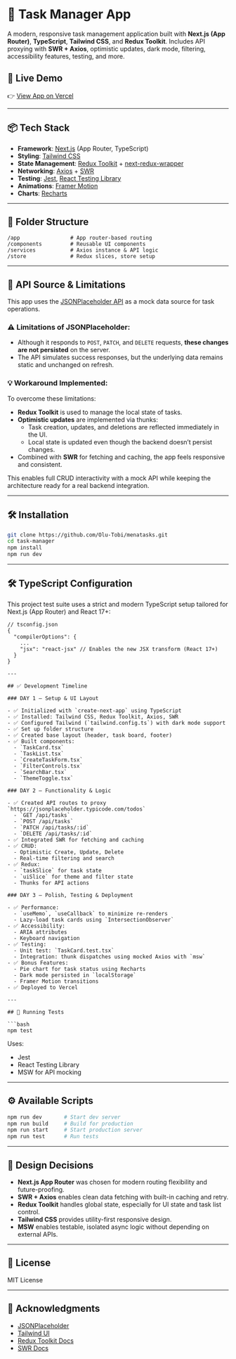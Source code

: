 # 📝 Task Manager App

A modern, responsive task management application built with **Next.js (App Router)**, **TypeScript**, **Tailwind CSS**, and **Redux Toolkit**. Includes API proxying with **SWR + Axios**, optimistic updates, dark mode, filtering, accessibility features, testing, and more.

## 🚀 Live Demo

👉 [View App on Vercel](https://menatasks.vercel.app/)

---

## 📦 Tech Stack

- **Framework**: [Next.js](https://nextjs.org/) (App Router, TypeScript)
- **Styling**: [Tailwind CSS](https://tailwindcss.com/)
- **State Management**: [Redux Toolkit](https://redux-toolkit.js.org/) + [next-redux-wrapper](https://github.com/kirill-konshin/next-redux-wrapper)
- **Networking**: [Axios](https://axios-http.com/) + [SWR](https://swr.vercel.app/)
- **Testing**: [Jest](https://jestjs.io/), [React Testing Library](https://testing-library.com/)
- **Animations**: [Framer Motion](https://www.framer.com/motion/)
- **Charts**: [Recharts](https://recharts.org/en-US)

---

## 📁 Folder Structure

```
/app                # App router-based routing
/components         # Reusable UI components
/services           # Axios instance & API logic
/store              # Redux slices, store setup

```

---

## 📡 API Source & Limitations

This app uses the [JSONPlaceholder API](https://jsonplaceholder.typicode.com/todos) as a mock data source for task operations.

### ⚠️ Limitations of JSONPlaceholder:

- Although it responds to `POST`, `PATCH`, and `DELETE` requests, **these changes are not persisted** on the server.
- The API simulates success responses, but the underlying data remains static and unchanged on refresh.

### 💡 Workaround Implemented:

To overcome these limitations:

- **Redux Toolkit** is used to manage the local state of tasks.
- **Optimistic updates** are implemented via thunks:
  - Task creation, updates, and deletions are reflected immediately in the UI.
  - Local state is updated even though the backend doesn’t persist changes.
- Combined with **SWR** for fetching and caching, the app feels responsive and consistent.

This enables full CRUD interactivity with a mock API while keeping the architecture ready for a real backend integration.

---

## 🛠️ Installation

```bash
git clone https://github.com/Olu-Tobi/menatasks.git
cd task-manager
npm install
npm run dev
```

---

## 🛠️ TypeScript Configuration

This project test suite uses a strict and modern TypeScript setup tailored for Next.js (App Router) and React 17+:

````jsonc
// tsconfig.json
{
  "compilerOptions": {
    ...
    "jsx": "react-jsx" // Enables the new JSX transform (React 17+)
  }
}

---

## ✅ Development Timeline

### DAY 1 – Setup & UI Layout

- ✅ Initialized with `create-next-app` using TypeScript
- ✅ Installed: Tailwind CSS, Redux Toolkit, Axios, SWR
- ✅ Configured Tailwind (`tailwind.config.ts`) with dark mode support
- ✅ Set up folder structure
- ✅ Created base layout (header, task board, footer)
- ✅ Built components:
  - `TaskCard.tsx`
  - `TaskList.tsx`
  - `CreateTaskForm.tsx`
  - `FilterControls.tsx`
  - `SearchBar.tsx`
  - `ThemeToggle.tsx`

### DAY 2 – Functionality & Logic

- ✅ Created API routes to proxy `https://jsonplaceholder.typicode.com/todos`
  - `GET /api/tasks`
  - `POST /api/tasks`
  - `PATCH /api/tasks/:id`
  - `DELETE /api/tasks/:id`
- ✅ Integrated SWR for fetching and caching
- ✅ CRUD:
  - Optimistic Create, Update, Delete
  - Real-time filtering and search
- ✅ Redux:
  - `taskSlice` for task state
  - `uiSlice` for theme and filter state
  - Thunks for API actions

### DAY 3 – Polish, Testing & Deployment

- ✅ Performance:
  - `useMemo`, `useCallback` to minimize re-renders
  - Lazy-load task cards using `IntersectionObserver`
- ✅ Accessibility:
  - ARIA attributes
  - Keyboard navigation
- ✅ Testing:
  - Unit test: `TaskCard.test.tsx`
  - Integration: thunk dispatches using mocked Axios with `msw`
- ✅ Bonus Features:
  - Pie chart for task status using Recharts
  - Dark mode persisted in `localStorage`
  - Framer Motion transitions
- ✅ Deployed to Vercel

---

## 🧪 Running Tests

```bash
npm test
````

Uses:

- Jest
- React Testing Library
- MSW for API mocking

---

## ⚙️ Available Scripts

```bash
npm run dev       # Start dev server
npm run build     # Build for production
npm run start     # Start production server
npm run test      # Run tests
```

---

## 🧠 Design Decisions

- **Next.js App Router** was chosen for modern routing flexibility and future-proofing.
- **SWR + Axios** enables clean data fetching with built-in caching and retry.
- **Redux Toolkit** handles global state, especially for UI state and task list control.
- **Tailwind CSS** provides utility-first responsive design.
- **MSW** enables testable, isolated async logic without depending on external APIs.

---

## 📄 License

MIT License

---

## 🙌 Acknowledgments

- [JSONPlaceholder](https://jsonplaceholder.typicode.com/)
- [Tailwind UI](https://tailwindui.com/)
- [Redux Toolkit Docs](https://redux-toolkit.js.org/)
- [SWR Docs](https://swr.vercel.app/)
